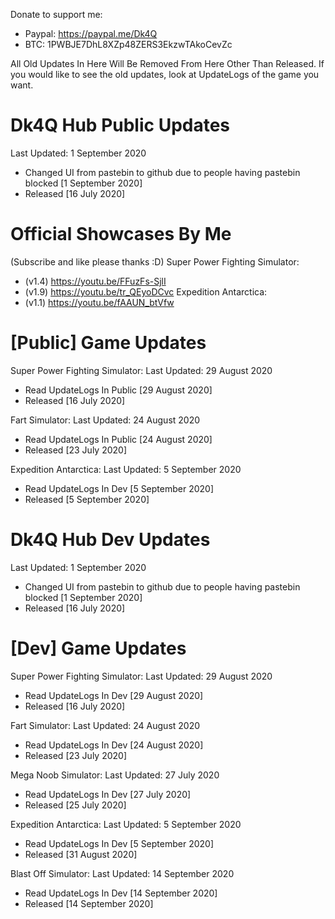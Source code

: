 Donate to support me:
- Paypal: https://paypal.me/Dk4Q
- BTC: 1PWBJE7DhL8XZp48ZERS3EkzwTAkoCevZc

All Old Updates In Here Will Be Removed From Here Other Than Released. If you would like to see the old updates, look at UpdateLogs of the game you want.

# Dk4Q Hub Public Updates
Last Updated: 1 September 2020
- Changed UI from pastebin to github due to people having pastebin blocked [1 September 2020]
- Released [16 July 2020]

# Official Showcases By Me
(Subscribe and like please thanks :D)
Super Power Fighting Simulator:
- (v1.4) https://youtu.be/FFuzFs-SjlI
- (v1.9) https://youtu.be/tr_QEyoDCvc
Expedition Antarctica:
 - (v1.1) https://youtu.be/fAAUN_btVfw

# [Public] Game Updates

Super Power Fighting Simulator:
Last Updated: 29 August 2020
- Read UpdateLogs In Public [29 August 2020]
- Released [16 July 2020]

Fart Simulator:
Last Updated: 24 August 2020
- Read UpdateLogs In Public [24 August 2020]
- Released [23 July 2020]

Expedition Antarctica:
Last Updated: 5 September 2020
- Read UpdateLogs In Dev [5 September 2020]
- Released [5 September 2020]

# Dk4Q Hub Dev Updates
Last Updated: 1 September 2020
- Changed UI from pastebin to github due to people having pastebin blocked [1 September 2020]
- Released [16 July 2020]

# [Dev] Game Updates

Super Power Fighting Simulator:
Last Updated: 29 August 2020
- Read UpdateLogs In Dev [29 August 2020]
- Released [16 July 2020]

Fart Simulator:
Last Updated: 24 August 2020
- Read UpdateLogs In Dev [24 August 2020]
- Released [23 July 2020]

Mega Noob Simulator:
Last Updated: 27 July 2020
- Read UpdateLogs In Dev [27 July 2020]
- Released [25 July 2020]

Expedition Antarctica:
Last Updated: 5 September 2020
- Read UpdateLogs In Dev [5 September 2020]
- Released [31 August 2020]

Blast Off Simulator:
Last Updated: 14 September 2020
- Read UpdateLogs In Dev [14 September 2020]
- Released [14 September 2020]
